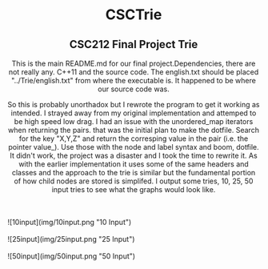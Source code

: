 <h1 align="center">CSCTrie</h1>
<h2 align="center">CSC212 Final Project Trie</h2>

<p align="center">This is the main README.md for our final project.Dependencies, there are not really any.  C++11 and the source code.  The english.txt should be placed "../Trie/english.txt" from where the executable is.  It happened to be where our source code was.
  
</p>

<p align="center">So this is probably unorthadox but I rewrote the program to get it working as intended.  I strayed away from my original implementation and attemped to be high speed low drag. I had an issue with the unordered_map iterators when returning the pairs.
that was the initial plan to make the dotfile.  Search for the key "X,Y,Z" and return the corresping value in the pair (i.e. the pointer value_).  Use those with the node and label syntax and boom, dotfile.  It didn't work, the project was a disaster and I took the time 
to rewrite it.  As with the earlier implementation it uses some of the same headers and classes and the approach to the trie is similar but the fundamental portion of how child nodes are stored is simplifed.  I output some tries,
10, 25, 50 input tries to see what the graphs would look like.</p>
<br>
<br>
![10input](img/10input.png "10 Input")

<br>
<br>
![25input](img/25input.png "25 Input")

<br>
<br>
![50input](img/50input.png "50 Input")